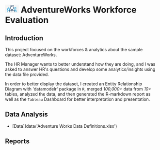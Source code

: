 # <img width="45" src=pics/work.png> AdventureWorks Workforce Evaluation

## Introduction

This project focused on the workforces & analytics about the sample dataset: AdventureWorks. 

The HR Manager wants to better understand how they are doing, and I was asked to answer HR's questions and develop some analytics/insights using the data file provided. 

In order to better display the dataset, I created an Entity Relationship Diagram with 'datamodelr' package in `R`, merged *100,000+* data from *10+* tables, analyzed the data, and then generated the R-markdown report as well as the `Tableau` Dashboard for better interpretation and presentation.

## Data Analysis
* [Data](data/'Adventure Works Data Definitions.xlsx')

## Reports




